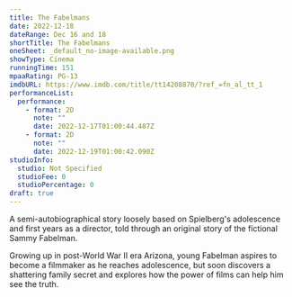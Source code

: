 ```yaml
---
title: The Fabelmans
date: 2022-12-18
dateRange: Dec 16 and 18
shortTitle: The Fabelmans
oneSheet: _default_no-image-available.png
showType: Cinema
runningTime: 151
mpaaRating: PG-13
imdbURL: https://www.imdb.com/title/tt14208870/?ref_=fn_al_tt_1
performanceList:
  performance:
    - format: 2D
      note: ""
      date: 2022-12-17T01:00:44.487Z
    - format: 2D
      note: ""
      date: 2022-12-19T01:00:42.090Z
studioInfo:
  studio: Not Specified
  studioFee: 0
  studioPercentage: 0
draft: true
---
```

A semi-autobiographical story loosely based on Spielberg's adolescence and first years as a director, told through an original story of the fictional Sammy Fabelman. 

Growing up in post-World War II era Arizona, young Fabelman aspires to become a filmmaker as he reaches adolescence, but soon discovers a shattering family secret and explores how the power of films can help him see the truth.